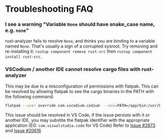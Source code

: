 # Troubleshooting FAQ

### I see a warning "Variable `None` should have snake_case name, e.g. `none`"

rust-analyzer fails to resolve `None`, and thinks you are binding to a variable
named `None`. That's usually a sign of a corrupted sysroot. Try removing and re-installing
it: `rustup component remove rust-src` then `rustup component install rust-src`.

### VSCodium / another IDE cannot resolve cargo files with rust-analyzer

This may be due to a misconfiguration of permissions with flatpak.
This can be resolved by allowing flatpak to see the cargo binaries in the PATH with the following command:
```bash
flatpak --user override com.vscodium.codium  --env=PATH=/app/bin:/usr/bin:/home/$USER/.cargo/bin
```
This issue should be resolved in VS Code, if the issue persists with it or another IDE,
you may substite the flatpak identifier with the appropriate application (EG: `com.visualstudio.code` for VS Code)
Refer to [Issue #2873](https://github.com/rust-lang/rust-analyzer/issues/2873) and [Issue #20616](https://github.com/rust-lang/rust-analyzer/issues/20616)